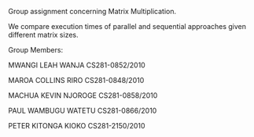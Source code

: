 Group assignment concerning Matrix Multiplication.

We compare execution times of parallel and sequential approaches given different matrix sizes.

Group Members:

MWANGI LEAH WANJA      CS281-0852/2010

MAROA COLLINS RIRO     CS281-0848/2010

MACHUA KEVIN NJOROGE   CS281-0858/2010

PAUL WAMBUGU WATETU    CS281-0866/2010

PETER KITONGA KIOKO    CS281-2150/2010
